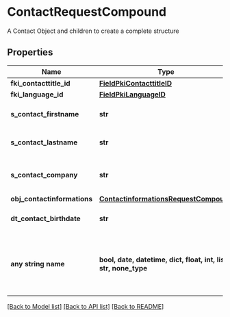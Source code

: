 # ContactRequestCompound

A Contact Object and children to create a complete structure

## Properties
Name | Type | Description | Notes
------------ | ------------- | ------------- | -------------
**fki_contacttitle_id** | [**FieldPkiContacttitleID**](FieldPkiContacttitleID.md) |  | 
**fki_language_id** | [**FieldPkiLanguageID**](FieldPkiLanguageID.md) |  | 
**s_contact_firstname** | **str** | The First name of the contact | 
**s_contact_lastname** | **str** | The Last name of the contact | 
**s_contact_company** | **str** | The Company name of the contact | 
**obj_contactinformations** | [**ContactinformationsRequestCompound**](ContactinformationsRequestCompound.md) |  | 
**dt_contact_birthdate** | **str** | The Birth Date of the contact | [optional] 
**any string name** | **bool, date, datetime, dict, float, int, list, str, none_type** | any string name can be used but the value must be the correct type | [optional]

[[Back to Model list]](../README.md#documentation-for-models) [[Back to API list]](../README.md#documentation-for-api-endpoints) [[Back to README]](../README.md)


